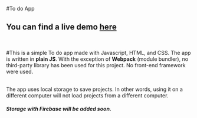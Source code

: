 #To do App 

## You can find a live demo [here]
</br>

#This is a simple To do app made with Javascript, HTML, and CSS. The app is written in **plain JS**. With the exception of **Webpack** (module bundler), no third-party library has been used for this project. No front-end framework were used.

</br>
The app uses local storage to save projects. In other words, using it on a different computer will not load projects from a different computer.

##### Storage with Firebase will be added soon.




[here]:https://billyboy96.github.io/to-do-app/
